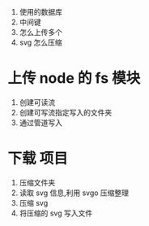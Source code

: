 1. 使用的数据库
2. 中间键
3. 怎么上传多个
4. svg 怎么压缩

# 上传 node 的 fs 模块

1. 创建可读流
2. 创建可写流指定写入的文件夹
3. 通过管道写入

# 下载 项目

1. 压缩文件夹
2. 读取 svg 信息,利用 svgo 压缩整理
3. 压缩 svg
4. 将压缩的 svg 写入文件
